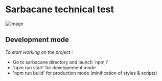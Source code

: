 # Sarbacane technical test #

![image](https://user-images.githubusercontent.com/84508912/177349993-b10aa100-3920-47d1-b6c1-db14f3dd0800.png)


## Development mode ##

_To start working on the project :_
  * Go to sarbacane directory and launch 'npm i'
  * 'npm run start' for developement mode
  * 'npm run build' for production mode (minification of styles & scripts)

